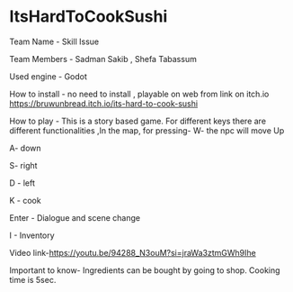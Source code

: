 # ItsHardToCookSushi

Team Name - Skill Issue

Team Members - Sadman Sakib ,
               Shefa Tabassum

Used engine - Godot

How to install - no need to install , playable on web from link on itch.io
https://bruwunbread.itch.io/its-hard-to-cook-sushi

How to play - This is a story based game.
For different keys there are different functionalities ,In the map, for pressing-
W- the npc will move Up 

A- down

S- right 

D - left


K - cook

Enter - Dialogue and scene change

I - Inventory 



Video link-https://youtu.be/94288_N3ouM?si=jraWa3ztmGWh9Ihe


Important to know- Ingredients can be bought by going to shop.
Cooking time is 5sec.
